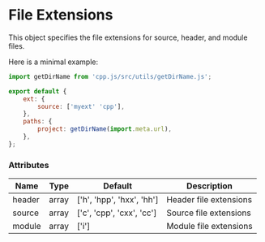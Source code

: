 # File Extensions
This object specifies the file extensions for source, header, and module files.

Here is a minimal example:
```js
import getDirName from 'cpp.js/src/utils/getDirName.js';

export default {
    ext: {
        source: ['myext' 'cpp'],
    },
    paths: {
        project: getDirName(import.meta.url),
    },
};
```

### Attributes

| Name | Type | Default | Description |
| ---- | ---- | ------- | ----------- |
| header | array | ['h', 'hpp', 'hxx', 'hh'] | Header file extensions |
| source | array | ['c', 'cpp', 'cxx', 'cc'] | Source file extensions |
| module | array | ['i'] | Module file extensions |

